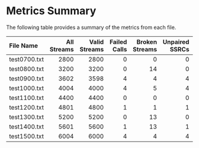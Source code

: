 # Metrics Summary

The following table provides a summary of the metrics from each file.

| File Name    |   All Streams |   Valid Streams |   Failed Calls |   Broken Streams |   Unpaired SSRCs |   Jitter Invalid |   Lost Invalid |
|:-------------|--------------:|----------------:|---------------:|-----------------:|-----------------:|-----------------:|---------------:|
| test0700.txt |          2800 |            2800 |              0 |                0 |                0 |                0 |              0 |
| test0800.txt |          3200 |            3200 |              0 |               14 |                0 |                0 |              0 |
| test0900.txt |          3602 |            3598 |              4 |                4 |                4 |                0 |              0 |
| test1000.txt |          4004 |            4000 |              4 |                5 |                4 |                0 |              0 |
| test1100.txt |          4400 |            4400 |              0 |                0 |                0 |                0 |              0 |
| test1200.txt |          4801 |            4800 |              1 |                1 |                1 |              152 |              0 |
| test1300.txt |          5200 |            5200 |              0 |               13 |                0 |             2692 |              0 |
| test1400.txt |          5601 |            5600 |              1 |               13 |                1 |             3668 |             40 |
| test1500.txt |          6004 |            6000 |              4 |                4 |                4 |             4326 |              0 |